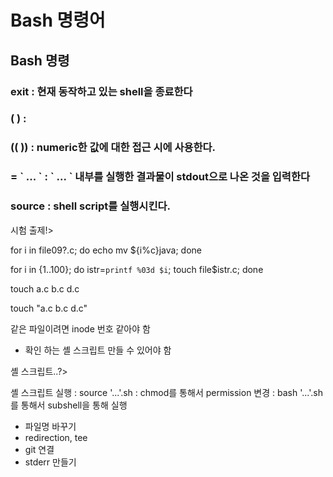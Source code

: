 # Bash 명령어

## Bash 명령

### exit : 현재 동작하고 있는 shell을 종료한다

### ( ) : 

### (( )) : numeric한 값에 대한 접근 시에 사용한다.

### = \` ... \` : \` ... \` 내부를 실행한 결과물이 stdout으로 나온 것을 입력한다

### source : shell script를 실행시킨다.

시험 출제!>

for i in file09?.c; do echo mv ${i%c}java; done


for i in {1..100}; do istr=`printf %03d $i`; touch file$istr.c; done


touch a.c b.c d.c

touch "a.c b.c d.c" 

같은 파일이려면 inode 번호 같아야 함
 - 확인 하는 셸 스크립트 만들 수 있어야 함


셸 스크립트..?>

셸 스크립트 실행 : source '...'.sh
: chmod를 통해서 permission 변경
: bash '...'.sh를 통해서 subshell을 통해 실행

- 파일명 바꾸기
- redirection, tee
- git 연결
- stderr 만들기